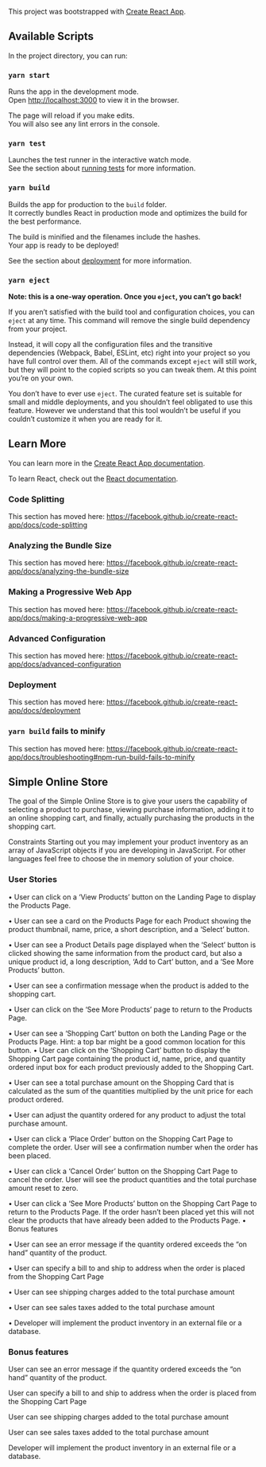 This project was bootstrapped with [Create React App](https://github.com/facebook/create-react-app).

## Available Scripts

In the project directory, you can run:

### `yarn start`

Runs the app in the development mode.<br />
Open [http://localhost:3000](http://localhost:3000) to view it in the browser.

The page will reload if you make edits.<br />
You will also see any lint errors in the console.

### `yarn test`

Launches the test runner in the interactive watch mode.<br />
See the section about [running tests](https://facebook.github.io/create-react-app/docs/running-tests) for more information.

### `yarn build`

Builds the app for production to the `build` folder.<br />
It correctly bundles React in production mode and optimizes the build for the best performance.

The build is minified and the filenames include the hashes.<br />
Your app is ready to be deployed!

See the section about [deployment](https://facebook.github.io/create-react-app/docs/deployment) for more information.

### `yarn eject`

**Note: this is a one-way operation. Once you `eject`, you can’t go back!**

If you aren’t satisfied with the build tool and configuration choices, you can `eject` at any time. This command will remove the single build dependency from your project.

Instead, it will copy all the configuration files and the transitive dependencies (Webpack, Babel, ESLint, etc) right into your project so you have full control over them. All of the commands except `eject` will still work, but they will point to the copied scripts so you can tweak them. At this point you’re on your own.

You don’t have to ever use `eject`. The curated feature set is suitable for small and middle deployments, and you shouldn’t feel obligated to use this feature. However we understand that this tool wouldn’t be useful if you couldn’t customize it when you are ready for it.

## Learn More

You can learn more in the [Create React App documentation](https://facebook.github.io/create-react-app/docs/getting-started).

To learn React, check out the [React documentation](https://reactjs.org/).

### Code Splitting

This section has moved here: https://facebook.github.io/create-react-app/docs/code-splitting

### Analyzing the Bundle Size

This section has moved here: https://facebook.github.io/create-react-app/docs/analyzing-the-bundle-size

### Making a Progressive Web App

This section has moved here: https://facebook.github.io/create-react-app/docs/making-a-progressive-web-app

### Advanced Configuration

This section has moved here: https://facebook.github.io/create-react-app/docs/advanced-configuration

### Deployment

This section has moved here: https://facebook.github.io/create-react-app/docs/deployment

### `yarn build` fails to minify

This section has moved here: https://facebook.github.io/create-react-app/docs/troubleshooting#npm-run-build-fails-to-minify

## Simple Online Store

The goal of the Simple Online Store is to give your users the capability of selecting a product to purchase, 
viewing purchase information, adding it to
 an online shopping cart, and finally, actually purchasing the products in the shopping cart.

Constraints
Starting out you may implement your product inventory as an array of JavaScript objects 
if you are developing in JavaScript. For other
 languages feel free to choose the in memory solution of your choice.

### User Stories
•	User can click on a ‘View Products’ button on the Landing Page to display the Products Page.

•	User can see a card on the Products Page for each Product showing the product thumbnail, name, price, a short description, and a ‘Select’ button.

•	User can see a Product Details page displayed when the ‘Select’ button is clicked showing the same information from the product card, but also a unique product id, a long description, ‘Add to Cart’ button, and a ‘See More Products’ button.

•	User can see a confirmation message when the product is added to the shopping cart.

•	User can click on the ‘See More Products’ page to return to the Products Page.

•	User can see a ‘Shopping Cart’ button on both the Landing Page or the Products Page. Hint: a top bar might be a good common location for this button.
•	User can click on the ‘Shopping Cart’ button to display the Shopping Cart page containing the product id, name, price, and quantity ordered input box for each product previously added to the Shopping Cart.

•	User can see a total purchase amount on the Shopping Card that is calculated as the sum of the quantities multiplied by the unit price for each product ordered.

•	User can adjust the quantity ordered for any product to adjust the total purchase amount.

•	User can click a ‘Place Order’ button on the Shopping Cart Page to complete the order. User will see a confirmation number when the order has been placed.

•	User can click a ‘Cancel Order’ button on the Shopping Cart Page to cancel the order. User will see the product quantities and the total purchase amount reset to zero.

•	User can click a ‘See More Products’ button on the Shopping Cart Page to return to the Products Page. If the order hasn’t been placed yet this will not clear the products that have already been added to the Products Page.
•	Bonus features

•	User can see an error message if the quantity ordered exceeds the “on hand” quantity of the product.

•	User can specify a bill to and ship to address when the order is placed from the Shopping Cart Page

•	User can see shipping charges added to the total purchase amount

•	User can see sales taxes added to the total purchase amount

•	Developer will implement the product inventory in an external file or a database.

### Bonus features

User can see an error message if the quantity ordered exceeds the “on hand” quantity of the product.

User can specify a bill to and ship to address when the order is placed from the Shopping Cart Page

User can see shipping charges added to the total purchase amount

User can see sales taxes added to the total purchase amount

Developer will implement the product inventory in an external file or a database.



